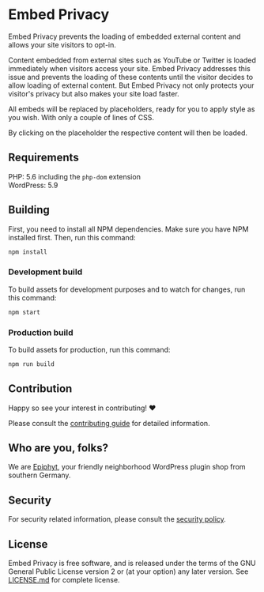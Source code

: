 # Embed Privacy

Embed Privacy prevents the loading of embedded external content and allows your site visitors to opt-in.

Content embedded from external sites such as YouTube or Twitter is loaded immediately when visitors access your site. Embed Privacy addresses this issue and prevents the loading of these contents until the visitor decides to allow loading of external content.
But Embed Privacy not only protects your visitor's privacy but also makes your site load faster.

All embeds will be replaced by placeholders, ready for you to apply style as you wish. With only a couple of lines of CSS. 

By clicking on the placeholder the respective content will then be loaded.

## Requirements

PHP: 5.6 including the `php-dom` extension<br>
WordPress: 5.9

## Building

First, you need to install all NPM dependencies. Make sure you have NPM installed first. Then, run this command:

```bash
npm install
```

### Development build

To build assets for development purposes and to watch for changes, run this command:

```bash
npm start
```

### Production build

To build assets for production, run this command:

```bash
npm run build
```

## Contribution

Happy so see your interest in contributing! :heart:

Please consult the [contributing guide](CONTRIBUTING.md) for detailed information.

## Who are you, folks?

We are [Epiphyt](https://epiph.yt/en/), your friendly neighborhood WordPress plugin shop from southern Germany.

## Security

For security related information, please consult the [security policy](SECURITY.md).

## License

Embed Privacy is free software, and is released under the terms of the GNU General Public License version 2 or (at your option) any later version. See [LICENSE.md](LICENSE.md) for complete license.

